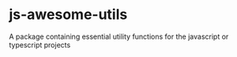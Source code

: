 # js-awesome-utils
A package containing essential utility functions for the javascript or typescript projects
